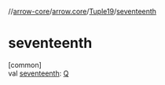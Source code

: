 //[arrow-core](../../../index.md)/[arrow.core](../index.md)/[Tuple19](index.md)/[seventeenth](seventeenth.md)

# seventeenth

[common]\
val [seventeenth](seventeenth.md): [Q](index.md)
